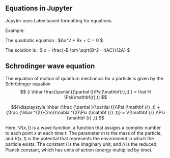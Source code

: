 ## Equations in Jupyter
Jupyter uses Latex based formatting for equations.

Example:
    
The quadratic equation : $Ax^2 + Bx + C = 0 $

The solution is :
$ x = \frac{-B \pm \sqrt{B^2 - 4AC}}{2A} $

## Schrodinger wave equation
The equation of motion of quantum mechanics for a particle is given by the Schrödinger equation
$$ {i \hbar \frac{\partial}{\partial t}\Psi(\mathbf{r},t) } = \hat H \Psi(\mathbf{r},t)  $$

$${\displaystyle i\hbar {\frac {\partial }{\partial t}}\Psi (\mathbf {r} ,t) + {\frac {\hbar ^{2}}{2m}}\nabla ^{2}\Psi (\mathbf {r} ,t)} = V(\mathbf {r} )\Psi (\mathbf {r} ,t).$$

Here, ${\displaystyle \Psi (x,t)}$ is a wave function, a function that assigns a complex number to each point $x$ at each time ${t}$. The parameter ${m}$ is the mass of the particle, and ${V(x,t)}$ is the potential that represents the environment in which the particle exists. The constant $i$ is the imaginary unit, and ${\hbar}$  is the reduced Planck constant, which has units of action (energy multiplied by time).